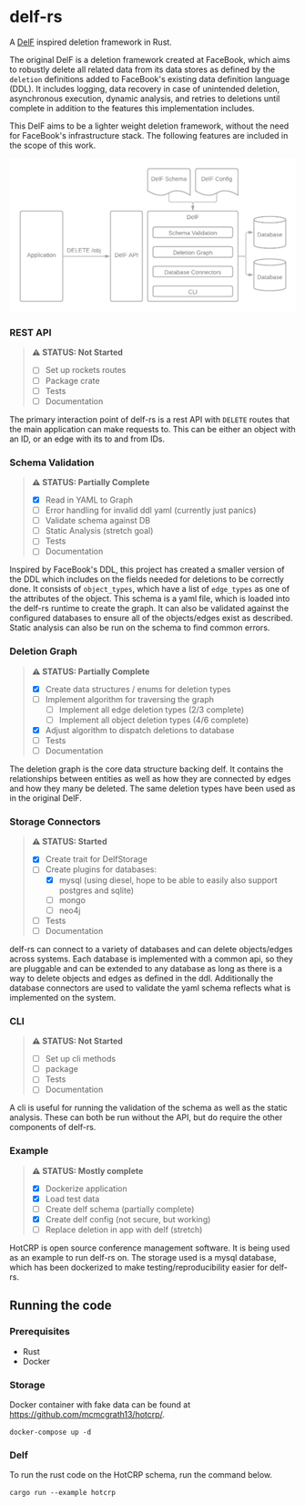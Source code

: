# delf-rs

A [DelF](https://cs.brown.edu/courses/csci2390/2020/readings/delf.pdf) inspired deletion framework in Rust.

The original DelF is a deletion framework created at FaceBook, which aims to robustly delete all related data from its data stores as defined by the `deletion` definitions added to FaceBook's existing data definition language (DDL). It includes logging, data recovery in case of unintended deletion, asynchronous execution, dynamic analysis, and retries to deletions until complete in addition to the features this implementation includes.

This DelF aims to be a lighter weight deletion framework, without the need for FaceBook's infrastructure stack. The following features are included in the scope of this work.


![DelF Architecture Diagram](docs/delf.png)

### REST API

> **:warning: STATUS: Not Started**  
> - [ ] Set up rockets routes
> - [ ] Package crate
> - [ ] Tests
> - [ ] Documentation

The primary interaction point of delf-rs is a rest API with `DELETE` routes that the main application can make requests to. This can be either an object with an ID, or an edge with its to and from IDs.

### Schema Validation

> **:warning: STATUS: Partially Complete**  
> - [x] Read in YAML to Graph
> - [ ] Error handling for invalid ddl yaml (currently just panics)
> - [ ] Validate schema against DB
> - [ ] Static Analysis (stretch goal)
> - [ ] Tests
> - [ ] Documentation

Inspired by FaceBook's DDL, this project has created a smaller version of the DDL which includes on the fields needed for deletions to be correctly done. It consists of `object_types`, which have a list of `edge_types` as one of the attributes of the object. This schema is a yaml file, which is loaded into the delf-rs runtime to create the graph. It can also be validated against the configured databases to ensure all of the objects/edges exist as described. Static analysis can also be run on the schema to find common errors.

### Deletion Graph

> **:warning: STATUS: Partially Complete**  
> - [x] Create data structures / enums for deletion types
> - [ ] Implement algorithm for traversing the graph
>   - [ ] Implement all edge deletion types (2/3 complete)
>   - [ ] Implement all object deletion types (4/6 complete)
> - [x] Adjust algorithm to dispatch deletions to database
> - [ ] Tests
> - [ ] Documentation

The deletion graph is the core data structure backing delf. It contains the relationships between entities as well as how they are connected by edges and how they many be deleted.  The same deletion types have been used as in the original DelF.

### Storage Connectors

> **:warning: STATUS: Started**  
> - [x] Create trait for DelfStorage
> - [ ] Create plugins for databases:
>   - [x] mysql (using diesel, hope to be able to easily also support postgres and sqlite)
>   - [ ] mongo
>   - [ ] neo4j
> - [ ] Tests
> - [ ] Documentation

delf-rs can connect to a variety of databases and can delete objects/edges across systems. Each database is implemented with a common api, so they are pluggable and can be extended to any database as long as there is a way to delete objects and edges as defined in the ddl. Additionally the database connectors are used to validate the yaml schema reflects what is implemented on the system.

### CLI

> **:warning: STATUS: Not Started**  
> - [ ] Set up cli methods
> - [ ] package
> - [ ] Tests
> - [ ] Documentation

A cli is useful for running the validation of the schema as well as the static analysis. These can both be run without the API, but do require the other components of delf-rs.

### Example

> **:warning: STATUS: Mostly complete**  
> - [x] Dockerize application
> - [x] Load test data
> - [ ] Create delf schema (partially complete)
> - [x] Create delf config (not secure, but working)
> - [ ] Replace deletion in app with delf (stretch)

HotCRP is open source conference management software. It is being used as an example to run delf-rs on.  The storage used is a mysql database, which has been dockerized to make testing/reproducibility easier for delf-rs.

## Running the code

### Prerequisites

* Rust
* Docker

### Storage

Docker container with fake data can be found at https://github.com/mcmcgrath13/hotcrp/.

```
docker-compose up -d
```

### Delf

To run the rust code on the HotCRP schema, run the command below.

```
cargo run --example hotcrp
```
